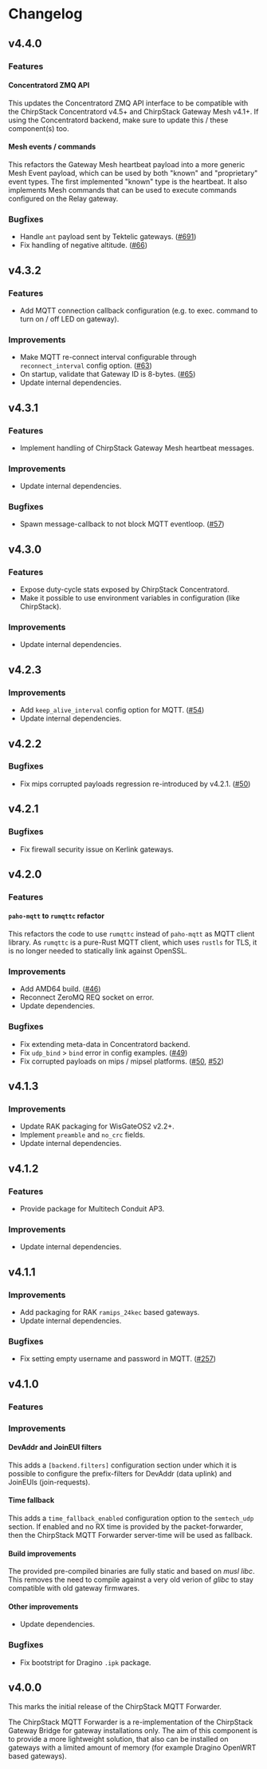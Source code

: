 # Changelog

## v4.4.0

### Features

#### Concentratord ZMQ API

This updates the Concentratord ZMQ API interface to be compatible with the
ChirpStack Concentratord v4.5+ and ChirpStack Gateway Mesh v4.1+. If using
the Concentratord backend, make sure to update this / these component(s)
too.

#### Mesh events / commands

This refactors the Gateway Mesh heartbeat payload into a more generic Mesh Event
payload, which can be used by both "known" and "proprietary" event types. The
first implemented "known" type is the heartbeat. It also implements Mesh
commands that can be used to execute commands configured on the Relay gateway.

### Bugfixes

* Handle `ant` payload sent by Tektelic gateways. ([#691](https://github.com/chirpstack/chirpstack/issues/691))
* Fix handling of negative altitude. ([#66](https://github.com/chirpstack/chirpstack-mqtt-forwarder/issues/66))

## v4.3.2

### Features

* Add MQTT connection callback configuration (e.g. to exec. command to turn on / off LED on gateway).

### Improvements

* Make MQTT re-connect interval configurable through `reconnect_interval` config option. ([#63](https://github.com/chirpstack/chirpstack-mqtt-forwarder/pull/63))
* On startup, validate that Gateway ID is 8-bytes. ([#65](https://github.com/chirpstack/chirpstack-mqtt-forwarder/pull/65))
* Update internal dependencies.

## v4.3.1

### Features

* Implement handling of ChirpStack Gateway Mesh heartbeat messages.

### Improvements

* Update internal dependencies.

### Bugfixes

* Spawn message-callback to not block MQTT eventloop. ([#57](https://github.com/chirpstack/chirpstack-mqtt-forwarder/issues/57))

## v4.3.0

### Features

* Expose duty-cycle stats exposed by ChirpStack Concentratord.
* Make it possible to use environment variables in configuration (like ChirpStack).

### Improvements

* Update internal dependencies.

## v4.2.3

### Improvements

* Add `keep_alive_interval` config option for MQTT. ([#54](https://github.com/chirpstack/chirpstack-mqtt-forwarder/issues/54)) 
* Update internal dependencies.

## v4.2.2

### Bugfixes

* Fix mips corrupted payloads regression re-introduced by v4.2.1. ([#50](https://github.com/chirpstack/chirpstack-mqtt-forwarder/issues/50))

## v4.2.1

### Bugfixes

* Fix firewall security issue on Kerlink gateways.

## v4.2.0

### Features

#### `paho-mqtt` to `rumqttc` refactor

This refactors the code to use `rumqttc` instead of `paho-mqtt` as MQTT client
library. As `rumqttc` is a pure-Rust MQTT client, which uses `rustls` for TLS,
it is no longer needed to statically link against OpenSSL.

### Improvements

* Add AMD64 build. ([#46](https://github.com/chirpstack/chirpstack-mqtt-forwarder/pull/46))
* Reconnect ZeroMQ REQ socket on error.
* Update dependencies.

### Bugfixes

* Fix extending meta-data in Concentratord backend.
* Fix `udp_bind` > `bind` error in config examples. ([#49](https://github.com/chirpstack/chirpstack-mqtt-forwarder/pull/49))
* Fix corrupted payloads on mips / mipsel platforms. ([#50](https://github.com/chirpstack/chirpstack-mqtt-forwarder/issues/50), [#52](https://github.com/chirpstack/chirpstack-mqtt-forwarder/issues/52))

## v4.1.3

### Improvements

* Update RAK packaging for WisGateOS2 v2.2+.
* Implement `preamble` and `no_crc` fields.
* Update internal dependencies.

## v4.1.2

### Features

* Provide package for Multitech Conduit AP3.

### Improvements

* Update internal dependencies.

## v4.1.1

### Improvements

* Add packaging for RAK `ramips_24kec` based gateways.
* Update internal dependencies.

### Bugfixes

* Fix setting empty username and password in MQTT. ([#257](https://github.com/chirpstack/chirpstack/issues/257))

## v4.1.0

### Features

### Improvements

#### DevAddr and JoinEUI filters

This adds a `[backend.filters]` configuration section under which it is
possible to configure the prefix-filters for DevAddr (data uplink) and
JoinEUIs (join-requests).

#### Time fallback

This adds a `time_fallback_enabled` configuration option to the `semtech_udp`
section. If enabled and no RX time is provided by the packet-forwarder, then
the ChirpStack MQTT Forwarder server-time will be used as fallback.

#### Build improvements

The provided pre-compiled binaries are fully static and based on _musl libc_.
This removes the need to compile against a very old verion of _glibc_ to
stay compatible with old gateway firmwares.

#### Other improvements

* Update dependencies.

### Bugfixes

* Fix bootstript for Dragino `.ipk` package.

## v4.0.0

This marks the initial release of the ChirpStack MQTT Forwarder.

The ChirpStack MQTT Forwarder is a re-implementation of the ChirpStack Gateway
Bridge for gateway installations only. The aim of this component is to provide
a more lightweight solution, that also can be installed on gateways with a
limited amount of memory (for example Dragino OpenWRT based gateways).
